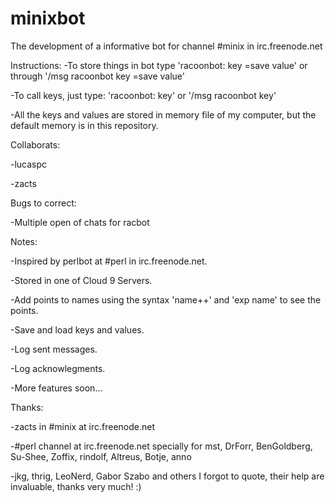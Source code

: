 minixbot
========

The development of a informative bot for channel #minix in irc.freenode.net

Instructions:
-To store things in bot type 'racoonbot: key =save value' or through '/msg racoonbot key =save value'

-To call keys, just type: 'racoonbot: key' or '/msg racoonbot key'

-All the keys and values are stored in memory file of my computer, but the default memory is in this repository.

Collaborats:

-lucaspc

-zacts

Bugs to correct:

-Multiple open of chats for racbot

Notes:

-Inspired by perlbot at #perl in irc.freenode.net.

-Stored in one of Cloud 9 Servers.

-Add points to names using the syntax 'name++' and 'exp name' to see the points.

-Save and load keys and values.

-Log sent messages.

-Log acknowlegments.

-More features soon...

Thanks:

-zacts in #minix at irc.freenode.net

-#perl channel at irc.freenode.net specially for mst, DrForr, BenGoldberg, Su-Shee, Zoffix, rindolf, Altreus, Botje, anno

-jkg, thrig, LeoNerd, Gabor Szabo and others I forgot to quote, their help are invaluable, thanks very much! :)
